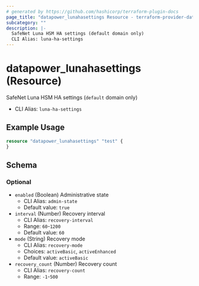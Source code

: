 ```yaml
---
# generated by https://github.com/hashicorp/terraform-plugin-docs
page_title: "datapower_lunahasettings Resource - terraform-provider-datapower"
subcategory: ""
description: |-
  SafeNet Luna HSM HA settings (default domain only)
  CLI Alias: luna-ha-settings
---
```


# datapower_lunahasettings (Resource)

SafeNet Luna HSM HA settings (`default` domain only)
  - CLI Alias: `luna-ha-settings`

## Example Usage

```terraform
resource "datapower_lunahasettings" "test" {
}
```

<!-- schema generated by tfplugindocs -->
## Schema

### Optional

- `enabled` (Boolean) Administrative state
  - CLI Alias: `admin-state`
  - Default value: `true`
- `interval` (Number) Recovery interval
  - CLI Alias: `recovery-interval`
  - Range: `60`-`1200`
  - Default value: `60`
- `mode` (String) Recovery mode
  - CLI Alias: `recovery-mode`
  - Choices: `activeBasic`, `activeEnhanced`
  - Default value: `activeBasic`
- `recovery_count` (Number) Recovery count
  - CLI Alias: `recovery-count`
  - Range: `-1`-`500`
